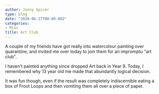 ```yaml
---
author: Jonny Spicer
type: blog
date: "2020-06-27T00:00:00Z"
categories:
- Misc
title: Art Club
---
```

A couple of my friends have got really into watercolour painting over quarantine, and invited me over today to join
them for an impromptu "art club".

I haven't painted anything since dropped Art back in Year 9. Today, I remembered why 13 year old me made that abundantly
logical decision.

It was fun though, even if the result was completely indiscernible eating a box of Froot Loops and then vomiting them
all over a piece of paper.
